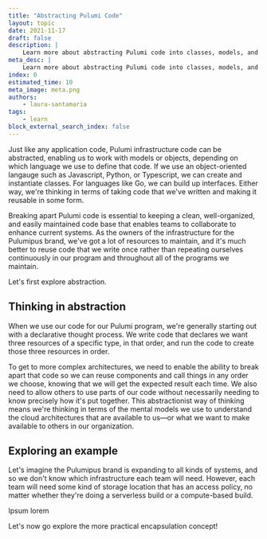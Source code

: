 ```yaml
---
title: "Abstracting Pulumi Code"
layout: topic
date: 2021-11-17
draft: false
description: |
    Learn more about abstracting Pulumi code into classes, models, and objects.
meta_desc: |
    Learn more about abstracting Pulumi code into classes, models, and objects.
index: 0
estimated_time: 10
meta_image: meta.png
authors:
    - laura-santamaria
tags:
    - learn
block_external_search_index: false
---
```


Just like any application code, Pulumi infrastructure code can be abstracted,
enabling us to work with models or objects, depending on which language we use
to define that code. If we use an object-oriented langauge such as Javascript,
Python, or Typescript, we can create and instantiate classes. For languages like
Go, we can build up interfaces. Either way, we're thinking in terms of taking
code that we've written and making it reusable in some form.

Breaking apart Pulumi code is essential to keeping a clean, well-organized, and
easily maintained code base that enables teams to collaborate to enhance current
systems. As the owners of the infrastructure for the Pulumipus brand, we've got
a lot of resources to maintain, and it's much better to reuse code that we write
once rather than repeating ourselves continuously in our program and throughout
all of the programs we maintain.

Let's first explore abstraction.

## Thinking in abstraction

When we use our code for our Pulumi program, we're generally starting out with a
declarative thought process. We write code that declares we want three resources
of a specific type, in that order, and run the code to create those three
resources in order.

To get to more complex architectures, we need to enable the ability to break
apart that code so we can reuse components and call things in any order we
choose, knowing that we will get the expected result each time. We also need to
allow others to use parts of our code without necessarily needing to know
precisely how it's put together. This abstractionist way of thinking means we're
thinking in terms of the mental models we use to understand the cloud
architectures that are available to us&mdash;or what we want to make available
to others in our organization.

## Exploring an example

Let's imagine the Pulumipus brand is expanding to all kinds of systems, and so
we don't know which infrastructure each team will need. However, each team will
need some kind of storage location that has an access policy, no matter whether
they're doing a serverless build or a compute-based build.




Ipsum lorem




Let's now go explore the more practical encapsulation concept!
